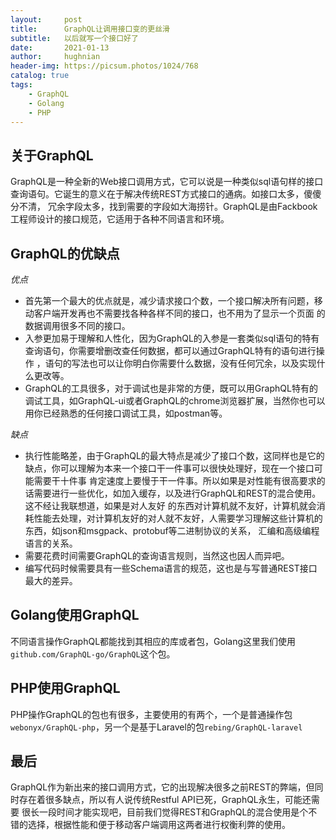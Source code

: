 ```yaml
---
layout:     post
title:      GraphQL让调用接口变的更丝滑
subtitle:   以后就写一个接口好了
date:       2021-01-13
author:     hughnian
header-img: https://picsum.photos/1024/768
catalog: true
tags:
    - GraphQL
    - Golang
    - PHP
---
```


## 关于GraphQL
GraphQL是一种全新的Web接口调用方式，它可以说是一种类似sql语句样的接口查询语句。它诞生的意义在于解决传统REST方式接口的通病。如接口太多，傻傻分不清，
冗余字段太多，找到需要的字段如大海捞针。GraphQL是由Fackbook工程师设计的接口规范，它适用于各种不同语言和环境。

## GraphQL的优缺点   
*优点*
- 首先第一个最大的优点就是，减少请求接口个数，一个接口解决所有问题，移动客户端开发再也不需要找各种各样不同的接口，也不用为了显示一个页面
的数据调用很多不同的接口。   
- 入参更加易于理解和人性化，因为GraphQL的入参是一套类似sql语句的特有查询语句，你需要增删改查任何数据，都可以通过GraphQL特有的语句进行操作
，语句的写法也可以让你明白你需要什么数据，没有任何冗余，以及实现什么更改等。   
- GraphQL的工具很多，对于调试也是非常的方便，既可以用GraphQL特有的调试工具，如GraphQL-ui或者GraphQL的chrome浏览器扩展，当然你也可以
用你已经熟悉的任何接口调试工具，如postman等。   

*缺点*
- 执行性能略差，由于GraphQL的最大特点是减少了接口个数，这同样也是它的缺点，你可以理解为本来一个接口干一件事可以很快处理好，现在一个接口可能需要干十件事
肯定速度上要慢于干一件事。所以如果是对性能有很高要求的话需要进行一些优化，如加入缓存，以及进行GraphQL和REST的混合使用。这不经让我联想道，如果是对人友好
的东西对计算机就不友好，计算机就会消耗性能去处理，对计算机友好的对人就不友好，人需要学习理解这些计算机的东西，如json和msgpack、protobuf等二进制协议的关系，
汇编和高级编程语言的关系。  
- 需要花费时间需要GraphQL的查询语言规则，当然这也因人而异吧。  
- 编写代码时候需要具有一些Schema语言的规范，这也是与写普通REST接口最大的差异。  

## Golang使用GraphQL
不同语言操作GraphQL都能找到其相应的库或者包，Golang这里我们使用`github.com/GraphQL-go/GraphQL`这个包。


## PHP使用GraphQL
PHP操作GraphQL的包也有很多，主要使用的有两个，一个是普通操作包`webonyx/GraphQL-php`，另一个是基于Laravel的包`rebing/GraphQL-laravel`


## 最后
GraphQL作为新出来的接口调用方式，它的出现解决很多之前REST的弊端，但同时存在着很多缺点，所以有人说传统Restful API已死，GraphQL永生，可能还需要
很长一段时间才能实现吧，目前我们觉得REST和GraphQL的混合使用是个不错的选择，根据性能和便于移动客户端调用这两者进行权衡利弊的使用。